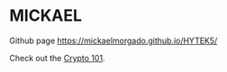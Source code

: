 # MICKAEL
Github page
https://mickaelmorgado.github.io/HYTEK5/

Check out the [Crypto 101](crypto101).
